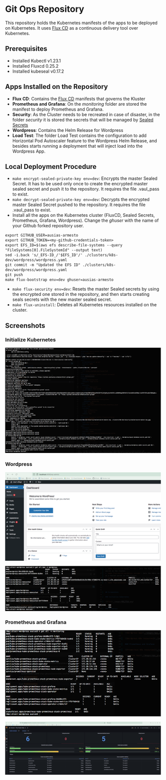# Git Ops Repository

This repository holds the Kubernetes manifests of the apps to be deployed on Kubernetes. It uses [Flux CD](https://fluxcd.io/) as a continuous delivery tool over Kubernetes.

## Prerequisites

- Installed Kubectl v1.23.1
- Installed Fluxcd 0.25.2
- Installed kubeseal v0.17.2

## Apps Installed on the Repository

- **Flux CD**: Contains the [Flux CD](https://fluxcd.io/) manifests that governs the Kluster
- **Prometheus and Grafana**: On the _monitoring_ folder are stored the manifest to deploy Prometheus and Grafana.
- **Security**: As the Cluster needs to be recreated in case of disaster, in the folder _security_ it is stored the secrets that will be managed by [Sealed Secrets](https://github.com/bitnami-labs/sealed-secrets)
- **Wordpress**: Contains the Helm Release for Wordpress
- **Load Test**: The folder Load Test contains the configuration to add Horizontal Pod Autoscaler feature to the Wordpress Helm Release, and besides starts running a deployment that will inject load into the Wordpress App.



## Local Deployment Procedure

* `make encrypt-sealed-private-key env=dev`: Encrypts the master Sealed Secret. It has to be used only once to create the encrypted master sealed secret and push it to the repository. It requires the file .vaul_pass to exist.
* `make decrypt-sealed-private-key env=dev`: Decrypts the encrypted master Sealed Secret pushed to the repository. It requires the file .vaul_pass to exist.
* Install all the apps on the Kubernetes cluster (FluxCD, Sealed Secrets, Prometheus, Grafana, Wordpress). Change the _ghuser_ with the name of your Github forked repository user.
```
export GITHUB_USER=ausias-armesto
export GITHUB_TOKEN=<my-github-credentials-token>
export EFS_ID=$(aws efs describe-file-systems --query "FileSystems[0].FileSystemId" --output text)
sed -i.back 's/_EFS-ID_/'$EFS_ID'/' ./clusters/k8s-dev/wordpress/wordpress.yaml
git commit -m "Updated the EFS ID" ./clusters/k8s-dev/wordpress/wordpress.yaml
git push
make flux-bootstrap env=dev ghuser=ausias-armesto

```
* `make flux-security env=dev`: Resets the master Sealed secrets by using the encrypted one stored in the repository, and then starts creating seals secrets with the new master sealed secret. 
* `make flux-uninstall`: Deletes all Kubernetes resources installed on the cluster.



## Screenshots

### Initialize Kubernetes

![Flux](./images/k8s_flux.png)


### Wordpress

![Wordpress App](./images/app_wordpress.png)

![Wordpress K8s resources](./images/k8s_wordpress.png)

### Prometheus and Grafana

![Prometheus K8s resources](./images/k8s_prometheus.png)

![Grafana App](./images/app_grafana.png)
